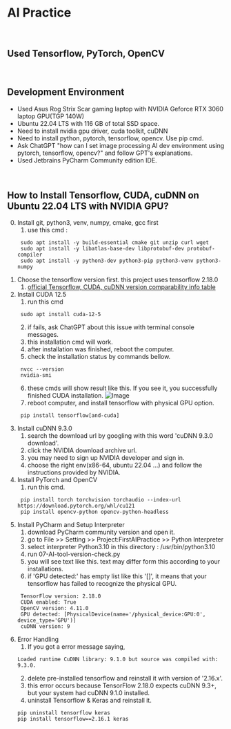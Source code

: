 #   AI Practice
<br>

## Used Tensorflow, PyTorch, OpenCV
<br>

## Development Environment
- Used Asus Rog Strix Scar gaming laptop with NVIDIA Geforce RTX 3060 laptop GPU(TGP 140W)
- Ubuntu 22.04 LTS with 116 GB of total SSD space.
- Need to install nvidia gpu driver, cuda toolkit, cuDNN
- Need to install python, pytorch, tensorflow, opencv. Use pip cmd.
- Ask ChatGPT "how can I set image processing AI dev environment using pytorch, tensorflow, opencv?" and follow GPT's explanations.
- Used Jetbrains PyCharm Community edition IDE.
<br>

## How to Install Tensorflow, CUDA, cuDNN on Ubuntu 22.04 LTS with NVIDIA GPU?
0. Install git, python3, venv, numpy, cmake, gcc first
   1. use this cmd : 
   ```shell
    sudo apt install -y build-essential cmake git unzip curl wget
    sudo apt install -y libatlas-base-dev libprotobuf-dev protobuf-compiler
    sudo apt install -y python3-dev python3-pip python3-venv python3-numpy
    ```
1. Choose the tensorflow version first. this project uses tensorflow 2.18.0
   1. [official Tensorflow, CUDA, cuDNN version comparability info table](https://www.tensorflow.org/install/source#gpu)
2. Install CUDA 12.5
   1. run this cmd
   ```shell
    sudo apt install cuda-12-5
    ```
   2. if fails, ask ChatGPT about this issue with terminal console messages.
   3. this installation cmd will work.
   4. after installation was finished, reboot the computer.
   5. check the installation status by commands bellow.
   ```shell
    nvcc --version
    nvidia-smi
    ```
   6. these cmds will show result like this. If you see it, you successfully finished CUDA installation.
   ![Image](https://github.com/user-attachments/assets/33e3d5bd-8e78-4b45-85e6-2da2da19b080)
   7. reboot computer, and install tensorflow with physical GPU option.
   ```shell
    pip install tensorflow[and-cuda]
    ```
3.  Install cuDNN 9.3.0
    1. search the download url by googling with this word 'cuDNN 9.3.0 download'.
    2. click the NVIDIA download archive url.
    2. you may need to sign up NVIDIA developer and sign in.
    3. choose the right env(x86-64, ubuntu 22.04 ...) and follow the instructions provided by NVIDIA.
4. Install PyTorch and OpenCV
   1. run this cmd.
   ```shell
    pip install torch torchvision torchaudio --index-url https://download.pytorch.org/whl/cu121
    pip install opencv-python opencv-python-headless
    ```
5. Install PyCharm and Setup Interpreter
   1. download PyCharm community version and open it.
   2. go to File >> Setting >> Project:FirstAIPractice >> Python Interpreter
   3. select interpreter Python3.10 in this directory : /usr/bin/python3.10
   4. run 07-AI-tool-version-check.py
   5. you will see text like this. text may differ form this according to your installations.
   6. if 'GPU detected:' has empty list like this '[]', it means that your tensorflow has failed to recognize the physical GPU.
   ```text
    TensorFlow version: 2.18.0
    CUDA enabled: True
    OpenCV version: 4.11.0
    GPU detected: [PhysicalDevice(name='/physical_device:GPU:0', device_type='GPU')]
    cuDNN version: 9
    ```
6. Error Handling
   1. If you got a error message saying,
   ```text
   Loaded runtime CuDNN library: 9.1.0 but source was compiled with: 9.3.0.
   ```
   2. delete pre-installed tensorflow and reinstall it with version of '2.16.x'.
   3. this error occurs because TensorFlow 2.18.0 expects cuDNN 9.3+, but your system had cuDNN 9.1.0 installed.
   4. uninstall Tensorflow & Keras and reinstall it.
   ```shell
   pip uninstall tensorflow keras
   pip install tensorflow==2.16.1 keras
   ```